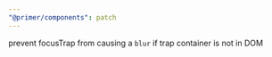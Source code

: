 ```yaml
---
"@primer/components": patch
---
```


prevent focusTrap from causing a `blur` if trap container is not in DOM
